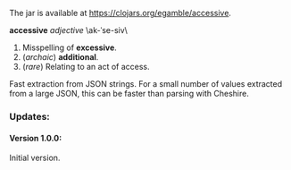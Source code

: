 The jar is available at https://clojars.org/egamble/accessive.

__accessive__ _adjective_ \ak-ˈse-siv\

1. Misspelling of __excessive__.
2. (_archaic_) __additional__.
3. (_rare_) Relating to an act of access.

Fast extraction from JSON strings. For a small number of values extracted from a large JSON, this can be faster than parsing with Cheshire.

### Updates:

#### Version 1.0.0:

Initial version.
